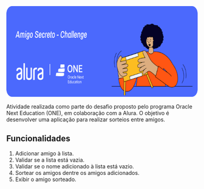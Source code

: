 <p>
<img width="673" height="238" src="./to_readme/readme_img.png">
</p>

<p>
Atividade realizada como parte do desafio proposto pelo programa Oracle Next Education (ONE), em colaboração com a Alura. O objetivo é desenvolver uma aplicação para realizar sorteios entre amigos.
</p>

## Funcionalidades
  
1. Adicionar amigo à lista.
2. Validar se a lista está vazia.
3. Validar se o nome adicionado à lista está vazio.
4. Sortear os amigos dentre os amigos adicionados.
5. Exibir o amigo sorteado.